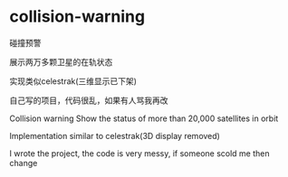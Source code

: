 # collision-warning

碰撞预警

展示两万多颗卫星的在轨状态

实现类似celestrak(三维显示已下架)

自己写的项目，代码很乱，如果有人骂我再改


Collision warning
Show the status of more than 20,000 satellites in orbit

Implementation similar to celestrak(3D display removed)

I wrote the project, the code is very messy, if someone scold me then change
